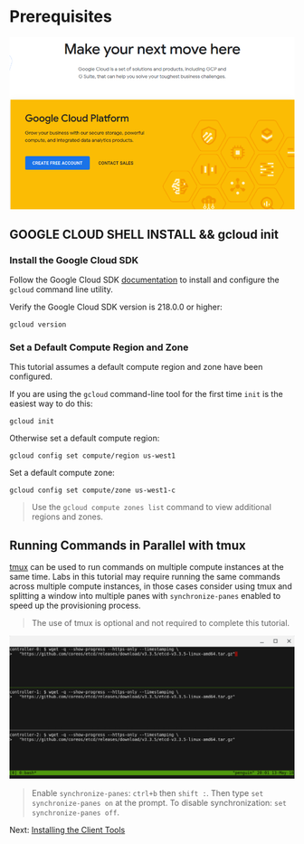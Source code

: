 # Prerequisites



![gcp](images/gcp.png)




## GOOGLE CLOUD SHELL INSTALL && gcloud init

### Install the Google Cloud SDK

Follow the Google Cloud SDK [documentation](https://cloud.google.com/sdk/) to install and configure the `gcloud` command line utility.

Verify the Google Cloud SDK version is 218.0.0 or higher:

```
gcloud version
```

### Set a Default Compute Region and Zone

This tutorial assumes a default compute region and zone have been configured.

If you are using the `gcloud` command-line tool for the first time `init` is the easiest way to do this:

```
gcloud init
```

Otherwise set a default compute region:

```
gcloud config set compute/region us-west1
```

Set a default compute zone:

```
gcloud config set compute/zone us-west1-c
```

> Use the `gcloud compute zones list` command to view additional regions and zones.

## Running Commands in Parallel with tmux

[tmux](https://github.com/tmux/tmux/wiki) can be used to run commands on multiple compute instances at the same time. Labs in this tutorial may require running the same commands across multiple compute instances, in those cases consider using tmux and splitting a window into multiple panes with `synchronize-panes` enabled to speed up the provisioning process.

> The use of tmux is optional and not required to complete this tutorial.

![tmux screenshot](images/tmux-screenshot.png)

> Enable `synchronize-panes`: `ctrl+b` then `shift :`. Then type `set synchronize-panes on` at the prompt. To disable synchronization: `set synchronize-panes off`.

Next: [Installing the Client Tools](02-client-tools.md)
